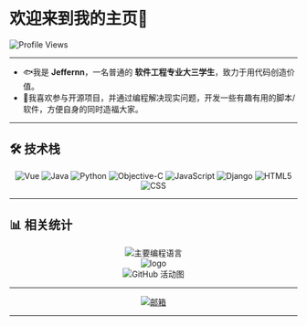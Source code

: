 <div align="lift">
  <h1>欢迎来到我的主页🎉</h1>
   <img src="https://komarev.com/ghpvc/?username=Jeffernn&style=flat-square&color=blue" alt="Profile Views" />
</div>

---

- 🐟️我是 **Jeffernn**，一名普通的 **软件工程专业大三学生**，致力于用代码创造价值。
- 💖我喜欢参与开源项目，并通过编程解决现实问题，开发一些有趣有用的脚本/软件，方便自身的同时造福大家。
---

## 🛠️ 技术栈

<div align="center">
  <img src="https://img.shields.io/badge/Vue-4FC08D?style=flat-square&logo=Vue.js&logoColor=white&label=Vue.js" alt="Vue" />
  <img src="https://img.shields.io/badge/Java-007396?style=flat-square&logo=Java&logoColor=white&label=Java" alt="Java" />
  <img src="https://img.shields.io/badge/Python-3776AB?style=flat-square&logo=Python&logoColor=white&label=Python" alt="Python" />
  <img src="https://img.shields.io/badge/Objective--C-3C99D4?style=flat-square&logo=Apple&logoColor=white&label=Objective-C" alt="Objective-C" />
  <img src="https://img.shields.io/badge/JavaScript-F7DF1E?style=flat-square&logo=JavaScript&logoColor=black&label=JavaScript" alt="JavaScript" />
  <img src="https://img.shields.io/badge/Django-092E20?style=flat-square&logo=Django&logoColor=white&label=Django" alt="Django" />
  <img src="https://img.shields.io/badge/HTML5-E34F26?style=flat-square&logo=HTML5&logoColor=white&label=HTML5" alt="HTML5" />
  <img src="https://img.shields.io/badge/CSS3-1572B6?style=flat-square&logo=CSS3&logoColor=white&label=CSS3" alt="CSS" />
</div>

---

## 📊 相关统计

<div align="center">
  <img src="https://github-readme-stats.vercel.app/api/top-langs/?username=jeffernn&layout=compact&theme=Default&show_icons=true&locale=cn&hide=prs&rank_icon=github&custom_width=500" alt="主要编程语言" />
</div>
  <div align="center">
  <img src="https://github-readme-stats.vercel.app/api?username=Jeffernn&show_icons=true&theme=Default&locale=cn&hide=prs&rank_icon=github" alt="logo" />
</div>
<div align="center">
  <img src="https://github-readme-activity-graph.vercel.app/graph?username=Jeffernn&theme=dracula&hide_border=ture&area=true&custom_title=GitHub%20活动图" alt="GitHub 活动图" />
</div>

---
<div align="center">
  <a href="mailto:Jeffern1030@gmail.com"><img src="https://img.shields.io/badge/邮箱-Jeffern1030@gmail.com-D14836?style=flat-square&logo=Gmail&logoColor=white" alt="邮箱" />
  </a>
</div>

---
